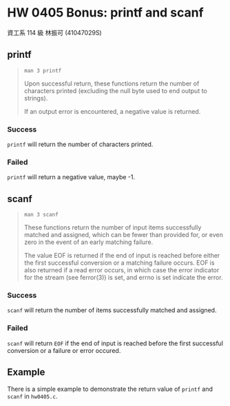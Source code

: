 # HW 0405 Bonus: printf and scanf

資工系 114 級 林振可 (41047029S)

## printf

> `man 3 printf`
>
> Upon successful return, these functions return the number of characters printed (excluding the null byte used to end output to strings).
>
> If an output error is encountered, a negative value is returned.

### Success

`printf` will return the number of characters printed.

### Failed

`printf` will return a negative value, maybe -1.

## scanf

> `man 3 scanf`
>
> These functions return the number of input items successfully matched and assigned, which can be fewer than provided for, or even zero in the event of an early matching failure.
>
> The value EOF is returned if the end of input is reached before either the first successful conversion or a matching failure occurs. EOF is also returned if a read error occurs, in which case the error indicator for the stream (see ferror(3)) is set, and errno is set indicate the error.

### Success

`scanf` will return the number of items successfully matched and assigned.

### Failed

`scanf` will return `EOF` if the end of input is reached before the first successful conversion or a failure or error occured.

## Example

There is a simple example to demonstrate the return value of `printf` and `scanf` in `hw0405.c`.
